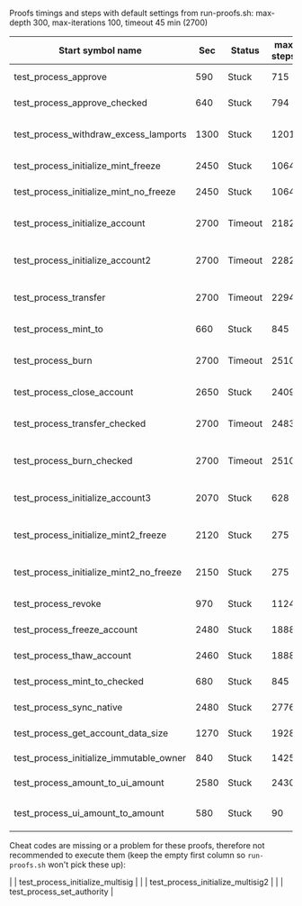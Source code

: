 Proofs timings and steps with default settings from run-proofs.sh:
max-depth 300, max-iterations 100, timeout 45 min (2700)


| Start symbol name                       | Sec  | Status  | max steps |                                                                               |
|-----------------------------------------|------|---------|-----------|-------------------------------------------------------------------------------|
| test_process_approve                    | 590  | Stuck   | 715       | call to `unwrap_failed` (**unconditional**)                                   |
| test_process_approve_checked            | 640  | Stuck   | 794       | call to `unwrap_failed` (**unconditional**)                                   |
| test_process_withdraw_excess_lamports   | 1300 | Stuck   | 1201      | reads alloc(AcctState), **projection error on cheat code data**               |
| test_process_initialize_mint_freeze     | 2450 | Stuck   | 1064      | 3x Overflow (Rent), 4x stuck on (trivial) ptr offset                          |
| test_process_initialize_mint_no_freeze  | 2450 | Stuck   | 1064      | 3x Overflow (Rent), 4x stuck on (trivial) ptr offset                          |
| test_process_initialize_account         | 2700 | Timeout | 2182      | `unwrap_failed`, 3x Overflow (Rent), Float + key comparison branches, pending |
| test_process_initialize_account2        | 2700 | Timeout | 2282      | `unwrap_failed`, 3x Overflow (Rent), Float + key comparison branches, pending |
| test_process_transfer                   | 2700 | Timeout | 2294      | 2x reads alloc(AcctState), **non-det branch on DELEGATE key**, pending        |
| test_process_mint_to                    | 660  | Stuck   | 845       | call to `unwrap_failed` (**unconditional**)                                   |
| test_process_burn                       | 2700 | Timeout | 2510      | reads alloc(AcctState), **non-det branch on DELEGATE key**, pending           |
| test_process_close_account              | 2650 | Stuck   | 2409      | reads alloc(AcctState), 4x `unwrap_failed` **unconditional**                  |
| test_process_transfer_checked           | 2700 | Timeout | 2483      | 2x reads alloc (AcctState), **non-det branch on DELEGATE key**, pending       |
| test_process_burn_checked               | 2700 | Timeout | 2510      | 2x reads alloc (AcctState), **non-det branch on DELEGATE key**, pending       |
| test_process_initialize_account3        | 2070 | Stuck   | 628       | branching on thunked ptr cast, "ExposeAddress", `assert_inhab`, vacuous       |
| test_process_initialize_mint2_freeze    | 2120 | Stuck   | 275       | branching on thunked ptr cast, "ExposeAddress", `assert_inhab`, vacuous       |
| test_process_initialize_mint2_no_freeze | 2150 | Stuck   | 275       | branching on thunked ptr cast, "ExposeAddress", `assert_inhab`, vacuous       |
| test_process_revoke                     | 970  | Stuck   | 1124      | call to `unwrap_failed`, reads alloc                                          |
| test_process_freeze_account             | 2480 | Stuck   | 1888      | reads alloc(AcctState), 4x `unwrap_failed` **unconditional**                  |
| test_process_thaw_account               | 2460 | Stuck   | 1888      | reads alloc(AcctState), 4x `unwrap_failed` **unconditional**                  |
| test_process_mint_to_checked            | 680  | Stuck   | 845       | call to `unwrap_failed` (**unconditional**)                                   |
| test_process_sync_native                | 2480 | Stuck   | 2776      | reads allocs (AcctState, 2x PrgErr), 2x `unwrap_failed`                       |
| test_process_get_account_data_size      | 1270 | Stuck   | 1928      | reads allocs (2x PrgResult), _terminates on 1 branch_                         |
| test_process_initialize_immutable_owner | 840  | Stuck   | 1425      | reads alloc(AcctState), call to `unwrap_failed`                               |
| test_process_amount_to_ui_amount        | 2580 | Stuck   | 2430      | reads allocs(2x PrgResult), stuck on (trivial) ptr offset                     |
| test_process_ui_amount_to_amount        | 580  | Stuck   | 90        | call to `core::str::convert::from_utf8` (stdlib)                              |

Cheat codes are missing or a problem for these proofs, therefore not recommended to execute them
(keep the empty first column so `run-proofs.sh` won't pick these up):

|   | test_process_initialize_multisig  |
|   | test_process_initialize_multisig2 |
|   | test_process_set_authority        |
